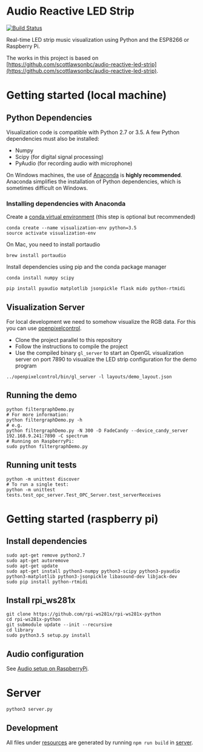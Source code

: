 # Audio Reactive LED Strip

[![Build Status](https://travis-ci.org/segfault16/audio-reactive-led-strip.svg?branch=develop)](https://travis-ci.org/segfault16/audio-reactive-led-strip)

Real-time LED strip music visualization using Python and the ESP8266 or Raspberry Pi.

The works in this project is based on [https://github.com/scottlawsonbc/audio-reactive-led-strip](https://github.com/scottlawsonbc/audio-reactive-led-strip).


# Getting started (local machine)

## Python Dependencies
Visualization code is compatible with Python 2.7 or 3.5. A few Python dependencies must also be installed:
- Numpy
- Scipy (for digital signal processing)
- PyAudio (for recording audio with microphone)

On Windows machines, the use of [Anaconda](https://www.continuum.io/downloads) is **highly recommended**. Anaconda simplifies the installation of Python dependencies, which is sometimes difficult on Windows.

### Installing dependencies with Anaconda
Create a [conda virtual environment](http://conda.pydata.org/docs/using/envs.html) (this step is optional but recommended)
```
conda create --name visualization-env python=3.5
source activate visualization-env
```
On Mac, you need to install portaudio
```
brew install portaudio
```

Install dependencies using pip and the conda package manager
```
conda install numpy scipy

pip install pyaudio matplotlib jsonpickle flask mido python-rtmidi
```

## Visualization Server

For local development we need to somehow visualize the RGB data.
For this you can use [openpixelcontrol](https://github.com/zestyping/openpixelcontrol).

- Clone the project parallel to this repository
- Follow the instructions to compile the project
- Use the compiled binary `gl_server` to start an OpenGL visualization server on port 7890 to visualize the LED strip configuration for the demo program

```
../openpixelcontrol/bin/gl_server -l layouts/demo_layout.json
```

## Running the demo

```
python filtergraphDemo.py
# For more information:
python filtergraphDemo.py -h
# e.g.
python filtergraphDemo.py -N 300 -D FadeCandy --device_candy_server 192.168.9.241:7890 -C spectrum
# Running on RaspberryPi:
sudo python filtergraphDemo.py
```

## Running unit tests

```
python -m unittest discover
# To run a single test:
python -m unittest tests.test_opc_server.Test_OPC_Server.test_serverReceives
```

# Getting started (raspberry pi)

## Install dependencies
```
sudo apt-get remove python2.7
sudo apt-get autoremove
sudo apt-get update
sudo apt-get install python3-numpy python3-scipy python3-pyaudio python3-matplotlib python3-jsonpickle libasound-dev libjack-dev
sudo pip install python-rtmidi
```

## Install rpi_ws281x
```
git clone https://github.com/rpi-ws281x/rpi-ws281x-python
cd rpi-ws281x-python
git submodule update --init --recursive
cd library
sudo python3.5 setup.py install
```

## Audio configuration

See [Audio setup on RaspberryPi](docs/audio_setup_pi.md).

# Server 

```
python3 server.py
```

## Development

All files under [resources](./resources) are generated by running `npm run build` in [server](./server).